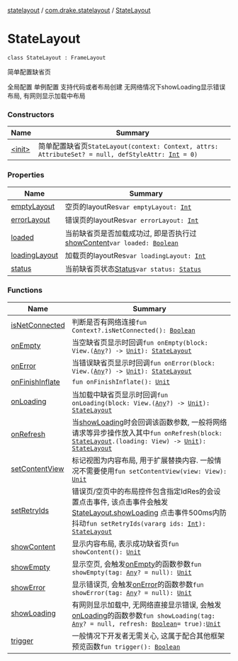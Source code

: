 [statelayout](../../index.md) / [com.drake.statelayout](../index.md) / [StateLayout](./index.md)

# StateLayout

`class StateLayout : FrameLayout`

简单配置缺省页

全局配置
单例配置
支持代码或者布局创建
无网络情况下showLoading显示错误布局, 有网则显示加载中布局

### Constructors

| Name | Summary |
|---|---|
| [&lt;init&gt;](-init-.md) | 简单配置缺省页`StateLayout(context: Context, attrs: AttributeSet? = null, defStyleAttr: `[`Int`](https://kotlinlang.org/api/latest/jvm/stdlib/kotlin/-int/index.html)` = 0)` |

### Properties

| Name | Summary |
|---|---|
| [emptyLayout](empty-layout.md) | 空页的layoutRes`var emptyLayout: `[`Int`](https://kotlinlang.org/api/latest/jvm/stdlib/kotlin/-int/index.html) |
| [errorLayout](error-layout.md) | 错误页的layoutRes`var errorLayout: `[`Int`](https://kotlinlang.org/api/latest/jvm/stdlib/kotlin/-int/index.html) |
| [loaded](loaded.md) | 当前缺省页是否加载成功过, 即是否执行过[showContent](show-content.md)`var loaded: `[`Boolean`](https://kotlinlang.org/api/latest/jvm/stdlib/kotlin/-boolean/index.html) |
| [loadingLayout](loading-layout.md) | 加载页的layoutRes`var loadingLayout: `[`Int`](https://kotlinlang.org/api/latest/jvm/stdlib/kotlin/-int/index.html) |
| [status](status.md) | 当前缺省页状态[Status](../-status/index.md)`var status: `[`Status`](../-status/index.md) |

### Functions

| Name | Summary |
|---|---|
| [isNetConnected](is-net-connected.md) | 判断是否有网络连接`fun Context?.isNetConnected(): `[`Boolean`](https://kotlinlang.org/api/latest/jvm/stdlib/kotlin/-boolean/index.html) |
| [onEmpty](on-empty.md) | 当空缺省页显示时回调`fun onEmpty(block: View.(`[`Any`](https://kotlinlang.org/api/latest/jvm/stdlib/kotlin/-any/index.html)`?) -> `[`Unit`](https://kotlinlang.org/api/latest/jvm/stdlib/kotlin/-unit/index.html)`): `[`StateLayout`](./index.md) |
| [onError](on-error.md) | 当错误缺省页显示时回调`fun onError(block: View.(`[`Any`](https://kotlinlang.org/api/latest/jvm/stdlib/kotlin/-any/index.html)`?) -> `[`Unit`](https://kotlinlang.org/api/latest/jvm/stdlib/kotlin/-unit/index.html)`): `[`StateLayout`](./index.md) |
| [onFinishInflate](on-finish-inflate.md) | `fun onFinishInflate(): `[`Unit`](https://kotlinlang.org/api/latest/jvm/stdlib/kotlin/-unit/index.html) |
| [onLoading](on-loading.md) | 当加载中缺省页显示时回调`fun onLoading(block: View.(`[`Any`](https://kotlinlang.org/api/latest/jvm/stdlib/kotlin/-any/index.html)`?) -> `[`Unit`](https://kotlinlang.org/api/latest/jvm/stdlib/kotlin/-unit/index.html)`): `[`StateLayout`](./index.md) |
| [onRefresh](on-refresh.md) | 当[showLoading](show-loading.md)时会回调该函数参数, 一般将网络请求等异步操作放入其中`fun onRefresh(block: `[`StateLayout`](./index.md)`.(loading: View) -> `[`Unit`](https://kotlinlang.org/api/latest/jvm/stdlib/kotlin/-unit/index.html)`): `[`StateLayout`](./index.md) |
| [setContentView](set-content-view.md) | 标记视图为内容布局, 用于扩展替换内容. 一般情况不需要使用`fun setContentView(view: View): `[`Unit`](https://kotlinlang.org/api/latest/jvm/stdlib/kotlin/-unit/index.html) |
| [setRetryIds](set-retry-ids.md) | 错误页/空页中的布局控件包含指定IdRes的会设置点击事件, 该点击事件会触发[StateLayout.showLoading](show-loading.md) 点击事件500ms内防抖动`fun setRetryIds(vararg ids: `[`Int`](https://kotlinlang.org/api/latest/jvm/stdlib/kotlin/-int/index.html)`): `[`StateLayout`](./index.md) |
| [showContent](show-content.md) | 显示内容布局, 表示成功缺省页`fun showContent(): `[`Unit`](https://kotlinlang.org/api/latest/jvm/stdlib/kotlin/-unit/index.html) |
| [showEmpty](show-empty.md) | 显示空页, 会触发[onEmpty](on-empty.md)的函数参数`fun showEmpty(tag: `[`Any`](https://kotlinlang.org/api/latest/jvm/stdlib/kotlin/-any/index.html)`? = null): `[`Unit`](https://kotlinlang.org/api/latest/jvm/stdlib/kotlin/-unit/index.html) |
| [showError](show-error.md) | 显示错误页, 会触发[onError](on-error.md)的函数参数`fun showError(tag: `[`Any`](https://kotlinlang.org/api/latest/jvm/stdlib/kotlin/-any/index.html)`? = null): `[`Unit`](https://kotlinlang.org/api/latest/jvm/stdlib/kotlin/-unit/index.html) |
| [showLoading](show-loading.md) | 有网则显示加载中, 无网络直接显示错误, 会触发[onLoading](on-loading.md)的函数参数`fun showLoading(tag: `[`Any`](https://kotlinlang.org/api/latest/jvm/stdlib/kotlin/-any/index.html)`? = null, refresh: `[`Boolean`](https://kotlinlang.org/api/latest/jvm/stdlib/kotlin/-boolean/index.html)` = true): `[`Unit`](https://kotlinlang.org/api/latest/jvm/stdlib/kotlin/-unit/index.html) |
| [trigger](trigger.md) | 一般情况下开发者无需关心, 这属于配合其他框架预览函数`fun trigger(): `[`Boolean`](https://kotlinlang.org/api/latest/jvm/stdlib/kotlin/-boolean/index.html) |
